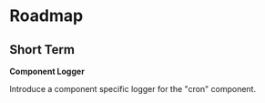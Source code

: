 # Roadmap

## Short Term

**Component Logger**

Introduce a component specific logger for the "cron" component.